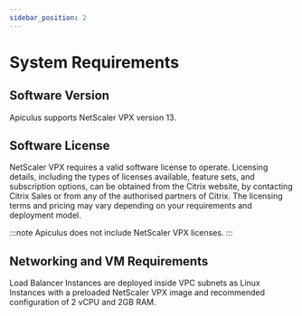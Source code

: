 ```yaml
---
sidebar_position: 2
---
```

# System Requirements

## Software Version

Apiculus supports NetScaler VPX version 13.

## Software License

NetScaler VPX requires a valid software license to operate. Licensing details, including the types of licenses available, feature sets, and subscription options, can be obtained from the Citrix website, by contacting Citrix Sales or from any of the authorised partners of Citrix. The licensing terms and pricing may vary depending on your requirements and deployment model. 

:::note
Apiculus does not include NetScaler VPX licenses.
:::

## Networking and VM Requirements

Load Balancer Instances are deployed inside VPC subnets as Linux Instances with a preloaded NetScaler VPX image and recommended configuration of 2 vCPU and 2GB RAM.